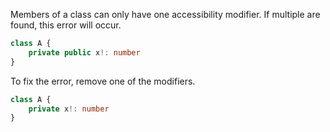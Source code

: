 Members of a class can only have one accessibility modifier. If multiple are found, this error will occur.

```ts
class A {
    private public x!: number
}
```

To fix the error, remove one of the modifiers.

```ts
class A {
    private x!: number
}
```
